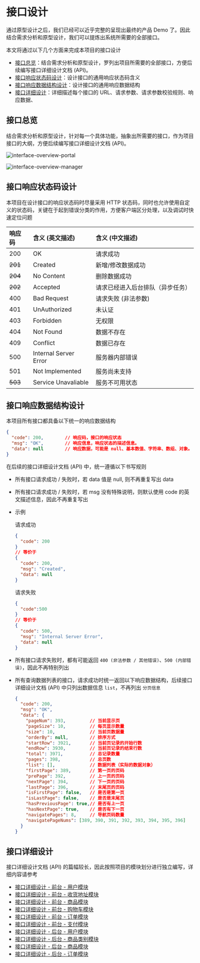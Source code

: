 # 接口设计

通过原型设计之后，我们已经可以近乎完整的呈现出最终的产品 Demo 了。因此结合需求分析和原型设计，我们可以提炼出系统所需要的全部接口。

本文将通过以下几个方面来完成本项目的接口设计

- [接口总览](#接口总览)：结合需求分析和原型设计，罗列出项目所需要的全部接口，方便后续编写接口详细设计文档 (API)。
- [接口响应状态码设计](#接口响应状态码设计)：设计接口的通用响应状态码含义
- [接口响应数据结构设计](#接口响应数据结构设计)：设计接口的通用响应数据结构
- [接口详细设计](#接口详细设计)：详细描述每个接口的 URL、请求参数、请求参数校验规则、响应数据、

## 接口总览

结合需求分析和原型设计，针对每一个具体功能，抽象出所需要的接口，作为项目接口的大纲，方便后续编写接口详细设计文档 (API)。

![interface-overview-portal][]

![interface-overview-manager][]

## 接口响应状态码设计

本项目在设计接口的响应状态码时尽量采用 HTTP 状态码，同时也允许使用自定义的状态码，关键在于起到错误分类的作用，方便客户端区分处理，以及调试时快速定位问题

| 响应码  | 含义 (英文描述)        | 含义 (中文描述)                 |
|:--------|:----------------------|:-------------------------------|
| 200     | OK                    | 请求成功                        |
| ~~201~~ | Created               | 新增/修改数据成功               |
| ~~204~~ | No Content            | 删除数据成功                    |
| ~~202~~ | Accepted              | 请求已经进入后台排队（异步任务） |
| 400     | Bad Request           | 请求失败 (非法参数)             |
| 401     | UnAuthorized          | 未认证                         |
| 403     | Forbidden             | 无权限                         |
| 404     | Not Found             | 数据不存在                      |
| 409     | Conflict              | 数据已存在                      |
| 500     | Internal Server Error | 服务器内部错误                  |
| 501     | Not Implemented       | 服务尚未支持                    |
| ~~503~~ | Service Unavaliable   | 服务不可用状态                  |

## 接口响应数据结构设计

本项目所有接口都具备以下统一的响应数据结构

```json
{
  "code": 200,        // 响应码，接口的响应状态
  "msg": "OK",        // 响应信息，响应状态的描述信息。
  "data": null        // 响应数据，可能是 null、基本数值、字符串、数组、对象。
}
```

在后续的接口详细设计文档 (API) 中，统一遵循以下书写规则

- 所有接口请求成功 / 失败时，若 data 值是 null, 则不再重复写出 data
- 所有接口请求成功 / 失败时，若 msg 没有特殊说明，则默认使用 code 的英文描述信息，因此不再重复写出
- 示例

  请求成功

  ```json
  {
    "code": 200
  }
  // 等价于
  {
    "code": 200,
    "msg": "Created",
    "data": null
  }
  ```

  请求失败

  ```json
  {
    "code":500
  }
  // 等价于
  {
    "code": 500,
    "msg": "Internal Server Error",
    "data": null
  }
  ```
- 所有接口请求失败时，都有可能返回 `400 (非法参数 / 其他错误)`、`500 (内部错误)`，因此不再特别列出
- 所有查询数据列表的接口，请求成功时统一返回以下响应数据结构，后续接口详细设计文档 (API) 中只列出数据信息 `list`，不再列出 `分页信息`

  ```json
  {
    "code": 200,
    "msg": "OK",
    "data": {
      "pageNum": 393,         // 当前显示页
      "pageSize": 10,         // 每页显示数量
      "size": 10,             // 当前页数据量
      "orderBy": null,        // 排序方式
      "startRow": 3921,       // 当前页记录的开始行数
      "endRow": 3930,         // 当前页记录的结束行数
      "total": 3971,          // 总记录数量
      "pages": 398,           // 总页数
      "list": [],             // 数据列表（实际的数据对象）
      "firstPage": 389,       // 第一页的页码
      "prePage": 392,         // 上一页的页码
      "nextPage": 394,        // 下一页的页码
      "lastPage": 396,        // 末尾页的页码
      "isFirstPage": false,   // 是否是第一页
      "isLastPage": false,    // 是否是末尾页
      "hasPreviousPage": true,// 是否有上一页
      "hasNextPage": true,    // 是否有下一页
      "navigatePages": 8,     // 导航页码数量
      "navigatePageNums": [389, 390, 391, 392, 393, 394, 395, 396]    // 导航页全部页码
    }
  }
  ```

## 接口详细设计

接口详细设计文档 (API) 的篇幅较长，因此按照项目的模块划分进行独立编写，详细内容请参考

- [接口详细设计 - 前台 - 用户模块](/docs/apis/api-portal-user.md)
- [接口详细设计 - 前台 - 收货地址模块](/docs/apis/api-portal-shipping.md)
- [接口详细设计 - 前台 - 商品模块](/docs/apis/api-portal-product.md)
- [接口详细设计 - 前台 - 购物车模块](/docs/apis/api-portal-cart.md)
- [接口详细设计 - 前台 - 订单模块](/docs/apis/api-portal-order.md)
- [接口详细设计 - 前台 - 支付模块](/docs/apis/api-portal-payment.md)
- [接口详细设计 - 后台 - 用户模块](/docs/apis/api-manage-user.md)
- [接口详细设计 - 后台 - 商品类别模块](/docs/apis/api-manage-category.md)
- [接口详细设计 - 后台 - 商品模块](/docs/apis/api-manage-product.md)
- [接口详细设计 - 后台 - 订单模块](/docs/apis/api-manage-order.md)

[interface-overview-portal]:http://assets.processon.com/chart_image/5ce8f2a0e4b07b4302225d01.png
[interface-overview-manager]:http://assets.processon.com/chart_image/5ce8f299e4b040c85aec7887.png

